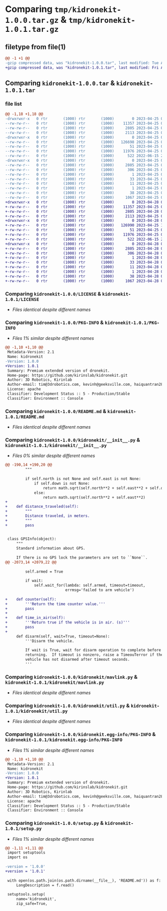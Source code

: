 # Comparing `tmp/kidronekit-1.0.0.tar.gz` & `tmp/kidronekit-1.0.1.tar.gz`

## filetype from file(1)

```diff
@@ -1 +1 @@
-gzip compressed data, was "kidronekit-1.0.0.tar", last modified: Tue Apr 25 07:17:45 2023, max compression
+gzip compressed data, was "kidronekit-1.0.1.tar", last modified: Fri Apr 28 07:58:51 2023, max compression
```

## Comparing `kidronekit-1.0.0.tar` & `kidronekit-1.0.1.tar`

### file list

```diff
@@ -1,18 +1,18 @@
-drwxrwxr-x   0 rtr       (1000) rtr       (1000)        0 2023-04-25 07:17:45.777349 kidronekit-1.0.0/
--rw-rw-r--   0 rtr       (1000) rtr       (1000)    11357 2023-04-25 06:07:49.000000 kidronekit-1.0.0/LICENSE
--rw-rw-r--   0 rtr       (1000) rtr       (1000)     2805 2023-04-25 07:17:45.777349 kidronekit-1.0.0/PKG-INFO
--rw-rw-r--   0 rtr       (1000) rtr       (1000)     2113 2023-04-25 07:08:53.000000 kidronekit-1.0.0/README.md
-drwxrwxr-x   0 rtr       (1000) rtr       (1000)        0 2023-04-25 07:17:45.777349 kidronekit-1.0.0/kidronekit/
--rw-rw-r--   0 rtr       (1000) rtr       (1000)   126698 2023-04-25 07:04:23.000000 kidronekit-1.0.0/kidronekit/__init__.py
--rw-rw-r--   0 rtr       (1000) rtr       (1000)       51 2023-04-25 06:31:33.000000 kidronekit-1.0.0/kidronekit/lib.py
--rw-rw-r--   0 rtr       (1000) rtr       (1000)    11976 2023-04-25 06:31:30.000000 kidronekit-1.0.0/kidronekit/mavlink.py
--rw-rw-r--   0 rtr       (1000) rtr       (1000)      522 2022-06-15 22:33:02.000000 kidronekit-1.0.0/kidronekit/util.py
-drwxrwxr-x   0 rtr       (1000) rtr       (1000)        0 2023-04-25 07:17:45.777349 kidronekit-1.0.0/kidronekit.egg-info/
--rw-rw-r--   0 rtr       (1000) rtr       (1000)     2805 2023-04-25 07:17:45.000000 kidronekit-1.0.0/kidronekit.egg-info/PKG-INFO
--rw-rw-r--   0 rtr       (1000) rtr       (1000)      306 2023-04-25 07:17:45.000000 kidronekit-1.0.0/kidronekit.egg-info/SOURCES.txt
--rw-rw-r--   0 rtr       (1000) rtr       (1000)        1 2023-04-25 07:17:45.000000 kidronekit-1.0.0/kidronekit.egg-info/dependency_links.txt
--rw-rw-r--   0 rtr       (1000) rtr       (1000)       33 2023-04-25 07:17:45.000000 kidronekit-1.0.0/kidronekit.egg-info/requires.txt
--rw-rw-r--   0 rtr       (1000) rtr       (1000)       11 2023-04-25 07:17:45.000000 kidronekit-1.0.0/kidronekit.egg-info/top_level.txt
--rw-rw-r--   0 rtr       (1000) rtr       (1000)        1 2023-04-25 07:17:45.000000 kidronekit-1.0.0/kidronekit.egg-info/zip-safe
--rw-rw-r--   0 rtr       (1000) rtr       (1000)       38 2023-04-25 07:17:45.777349 kidronekit-1.0.0/setup.cfg
--rw-rw-r--   0 rtr       (1000) rtr       (1000)     1067 2023-04-25 06:34:52.000000 kidronekit-1.0.0/setup.py
+drwxrwxr-x   0 rtr       (1000) rtr       (1000)        0 2023-04-28 07:58:51.711997 kidronekit-1.0.1/
+-rw-rw-r--   0 rtr       (1000) rtr       (1000)    11357 2023-04-25 06:07:49.000000 kidronekit-1.0.1/LICENSE
+-rw-rw-r--   0 rtr       (1000) rtr       (1000)     2805 2023-04-28 07:58:51.711997 kidronekit-1.0.1/PKG-INFO
+-rw-rw-r--   0 rtr       (1000) rtr       (1000)     2113 2023-04-25 07:08:53.000000 kidronekit-1.0.1/README.md
+drwxrwxr-x   0 rtr       (1000) rtr       (1000)        0 2023-04-28 07:58:51.707997 kidronekit-1.0.1/kidronekit/
+-rw-rw-r--   0 rtr       (1000) rtr       (1000)   126990 2023-04-25 10:15:59.000000 kidronekit-1.0.1/kidronekit/__init__.py
+-rw-rw-r--   0 rtr       (1000) rtr       (1000)       51 2023-04-25 06:31:33.000000 kidronekit-1.0.1/kidronekit/lib.py
+-rw-rw-r--   0 rtr       (1000) rtr       (1000)    11976 2023-04-25 06:31:30.000000 kidronekit-1.0.1/kidronekit/mavlink.py
+-rw-rw-r--   0 rtr       (1000) rtr       (1000)      522 2022-06-15 22:33:02.000000 kidronekit-1.0.1/kidronekit/util.py
+drwxrwxr-x   0 rtr       (1000) rtr       (1000)        0 2023-04-28 07:58:51.707997 kidronekit-1.0.1/kidronekit.egg-info/
+-rw-rw-r--   0 rtr       (1000) rtr       (1000)     2805 2023-04-28 07:58:51.000000 kidronekit-1.0.1/kidronekit.egg-info/PKG-INFO
+-rw-rw-r--   0 rtr       (1000) rtr       (1000)      306 2023-04-28 07:58:51.000000 kidronekit-1.0.1/kidronekit.egg-info/SOURCES.txt
+-rw-rw-r--   0 rtr       (1000) rtr       (1000)        1 2023-04-28 07:58:51.000000 kidronekit-1.0.1/kidronekit.egg-info/dependency_links.txt
+-rw-rw-r--   0 rtr       (1000) rtr       (1000)       33 2023-04-28 07:58:51.000000 kidronekit-1.0.1/kidronekit.egg-info/requires.txt
+-rw-rw-r--   0 rtr       (1000) rtr       (1000)       11 2023-04-28 07:58:51.000000 kidronekit-1.0.1/kidronekit.egg-info/top_level.txt
+-rw-rw-r--   0 rtr       (1000) rtr       (1000)        1 2023-04-28 07:58:51.000000 kidronekit-1.0.1/kidronekit.egg-info/zip-safe
+-rw-rw-r--   0 rtr       (1000) rtr       (1000)       38 2023-04-28 07:58:51.711997 kidronekit-1.0.1/setup.cfg
+-rw-rw-r--   0 rtr       (1000) rtr       (1000)     1067 2023-04-28 07:58:50.000000 kidronekit-1.0.1/setup.py
```

### Comparing `kidronekit-1.0.0/LICENSE` & `kidronekit-1.0.1/LICENSE`

 * *Files identical despite different names*

### Comparing `kidronekit-1.0.0/PKG-INFO` & `kidronekit-1.0.1/PKG-INFO`

 * *Files 1% similar despite different names*

```diff
@@ -1,10 +1,10 @@
 Metadata-Version: 2.1
 Name: kidronekit
-Version: 1.0.0
+Version: 1.0.1
 Summary: Premium extended version of dronekit.
 Home-page: https://github.com/kirinslab/kidronekit.git
 Author: 3D Robotics, Kirinlab
 Author-email: tim@3drobotics.com, kevinh@geeksville.com, haiquantran2897@gmail.com
 License: apache
 Classifier: Development Status :: 5 - Production/Stable
 Classifier: Environment :: Console
```

### Comparing `kidronekit-1.0.0/README.md` & `kidronekit-1.0.1/README.md`

 * *Files identical despite different names*

### Comparing `kidronekit-1.0.0/kidronekit/__init__.py` & `kidronekit-1.0.1/kidronekit/__init__.py`

 * *Files 0% similar despite different names*

```diff
@@ -190,14 +190,20 @@
         """
 
         if self.north is not None and self.east is not None:
             if self.down is not None:
                 return math.sqrt(self.north**2 + self.east**2 + self.down**2)
             else:
                 return math.sqrt(self.north**2 + self.east**2)
+    
+    def distance_traveled(self):
+        """
+        Distance traveled, in meters.
+        """
+        pass
 
 
 class GPSInfo(object):
     """
     Standard information about GPS.
 
     If there is no GPS lock the parameters are set to ``None``.
@@ -2073,14 +2079,22 @@
 
         self.armed = True
 
         if wait:
             self.wait_for(lambda: self.armed, timeout=timeout,
                           errmsg='failed to arm vehicle')
 
+    def counter(self):
+        '''Return the time counter value.'''
+        pass
+
+    def time_in_air(self):
+        '''Return true if the vehicle is in air. (s)'''
+        pass
+
     def disarm(self, wait=True, timeout=None):
         '''Disarm the vehicle.
 
         If wait is True, wait for disarm operation to complete before
         returning.  If timeout is nonzero, raise a TimeouTerror if the
         vehicle has not disarmed after timeout seconds.
         '''
```

### Comparing `kidronekit-1.0.0/kidronekit/mavlink.py` & `kidronekit-1.0.1/kidronekit/mavlink.py`

 * *Files identical despite different names*

### Comparing `kidronekit-1.0.0/kidronekit/util.py` & `kidronekit-1.0.1/kidronekit/util.py`

 * *Files identical despite different names*

### Comparing `kidronekit-1.0.0/kidronekit.egg-info/PKG-INFO` & `kidronekit-1.0.1/kidronekit.egg-info/PKG-INFO`

 * *Files 1% similar despite different names*

```diff
@@ -1,10 +1,10 @@
 Metadata-Version: 2.1
 Name: kidronekit
-Version: 1.0.0
+Version: 1.0.1
 Summary: Premium extended version of dronekit.
 Home-page: https://github.com/kirinslab/kidronekit.git
 Author: 3D Robotics, Kirinlab
 Author-email: tim@3drobotics.com, kevinh@geeksville.com, haiquantran2897@gmail.com
 License: apache
 Classifier: Development Status :: 5 - Production/Stable
 Classifier: Environment :: Console
```

### Comparing `kidronekit-1.0.0/setup.py` & `kidronekit-1.0.1/setup.py`

 * *Files 1% similar despite different names*

```diff
@@ -1,11 +1,11 @@
 import setuptools
 import os
 
-version = '1.0.0'
+version = '1.0.1'
 
 with open(os.path.join(os.path.dirname(__file__), 'README.md')) as f:
     LongDescription = f.read()
 
 setuptools.setup(
     name='kidronekit',
     zip_safe=True,
```

